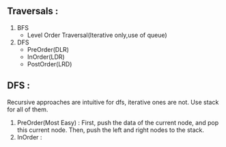 ## Traversals : 

1. BFS
   - Level Order Traversal(Iterative only,use of queue)
2. DFS
   - PreOrder(DLR)
   - InOrder(LDR)
   - PostOrder(LRD)


## DFS : 
Recursive approaches are intuitive for dfs, iterative ones are not. 
Use stack for all of them.

1. PreOrder(Most Easy) : First, push the data of the current node, and pop this current node. Then, push the left and right nodes to the stack.
2. InOrder : 
